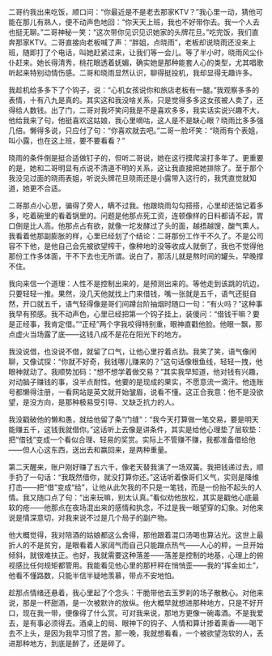 二哥约我出来吃饭，顺口问：“你最近是不是老去那家KTV？”我心里一动，猜他可能在那儿有熟人，便不动声色地回：“你天天上班，我也不好带你去。我一个人去也挺无聊。”二哥神秘一笑：“这次带你见识见识她家的头牌花旦。”吃完饭，我们直奔那家KTV。二哥直接向老板喊了声：“胖姐，点晓雨”，老板却说晓雨还没来上班，随即打了个电话，叫她赶紧过来，让我们等一会儿。等了半小时，晓雨风尘仆仆赶来。她长得清秀，桃花眼透着妩媚，确实她是那种能套人心的类型，尤其唱歌听起来特别动情伤感。二哥和晓雨显然认识，聊得挺投机，我却显得无趣许多。

我趁机给多多下了个钩子，说：“心机女孩说你和旅店老板有一腿。”我观察多多的表情，十有八九是真的。其实这和我没啥关系，只是觉得多多这女孩被人卖了，还得给人数钱。出了门，二哥对我坏笑问我是不是喜欢多多，我实话实说兴趣不大，他给我来了句，他挺喜欢这姑娘，我心里嘀咕，这人是不是缺心眼？晓雨比多多强几倍。懒得多说，只应付了句：“你喜欢就去吧。”二哥一脸坏笑：“晓雨有个表姐，叫小露，也在这上班，要不要看看？”

晓雨的条件倒是挺合适做钉子的，但听二哥说，她在这行摸爬滚打多年了。更重要的是，她和二哥明显有点说不清道不明的关系，这让我直接把她排除了。至于那个我没见过面的晓雨表姐，听说头牌花旦晓雨还是小露带入这行的，我凭直觉就知道，她更不合适。

二哥那点小心思，骗得了旁人，瞒不过我。他跟晓雨勾勾搭搭，心里却还惦记着多多，吃着碗里的看着锅里的。问题是他那点死工资，连顿像样的日料都请不起，胃口倒是比人高。他那点占有欲，就像一坨发酵过了头的面，越捂越馊，酸气熏人。我看着他那副膨胀的样，心里已经划了个结论：二哥那份工作干不久了。不是公司容不下他，是他自己会先被欲望榨干，像种地的没等收成人就倒了，我也不觉得他那份工作多体面，干不下去也无所谓。说白了，那活儿就是熬时间的罐头，早晚撑不住。

我向来信一个道理：人性不是控制出来的，是预测出来的。等他走到该跳的坑边，只要轻轻一推。果然，没几天他就找上门来借钱，嘴一张就是五千，语气还挺自然，开口就五千，语气轻得像是哥们间蹲台阶抽烟时随口一句：“有火吗？”这种事我早有预感。我不动声色，心里已经把第一个钩子挂上，装傻问：“借钱干嘛？要是正经事，我肯定借。”“正经”两个字我咬得特别重，眼神直戳他脸。他眼一飘，那点虚火当场露了底——这钱八成不是花在阳光下的地方。

我没说借，也没说不借，就留了口气，让他心里拧着点劲。我笑了笑，语气像闲聊，又像试探：“你就不好奇，我钱哪儿赚来的？”这句话像根鱼线，轻轻一拽，他眼神就动了。我顺势加码：“想不想学着做交易？”其实我早知道，他对钱有兴趣，对动脑子赚钱的事，没半点耐性。他要的是现成的果实，不愿意流一滴汗。他连账号都懒得注册，一看网站是英文就开始皱眉，说看不懂。这正合我意：他不是没欲望，是没方向，是那种极易受引导、又缺乏抗力的人。

我没戳破他的懒和愚，就给他留了条“门缝”：“我今天打算做一笔交易，要是明天能赚五千，这钱我就借你。”这话听上去像是讲条件，其实是给他心理垫了层软垫：把“借钱”变成一个看似合理、轻易的奖赏。实际上不管赚不赚，我都准备借给他——但人心这东西，送出去和赢回来，是两种重量。

第二天醒来，账户刚好赚了五六千，像老天替我演了一场双簧。我把钱递过去，顺手扔了一句话：“我既然借你，就没打算你还。”这话听着像哥们义气，实则是降维打击——把“借”变成“给”，让他从此欠我的不只是一笔钱，而是一份抬不起头的人情。我又随口点了句：“出来玩嘛，别太认真。”看似劝他放松，其实是戳他心底最软的疮——他那点在夜场混出来的感情和执念，不过是我一眼望穿的幻象。对他来说是情深意切，对我来说不过是几个局子的副产物。

他大概觉得，我对陪酒的姑娘都这么舍得，那他跟着混口汤喝也算沾光。这世上最折人的不是贫穷，是眼看着人家阔气而自己只能蹭点热气——人心的秤，一旦开始倾斜，就很难扶正。也好，我就需要这种落差——落差是控制的地基，心理上的俯视感比任何规矩都管用。我能看见他心里的那杆秤在悄悄歪——我的“挥金如土”，他看不懂路数，只能半信半疑地羡慕，带点不安地怕。

趁那点情绪还悬着，我心里起了个念头：干脆带他去玉罗刹的场子散散心。对他来说，那是一杯甜酒，是一次被默许的放纵。他大概早就想进那种地方，只是不好开口，现在我一带，便像得了什么赏。可对我来说，那地方更像一碗毒酒。不是我爱去，是有事必须得去。酒桌上的局、眼神下的钩子、人情和算计掺着熏香——喝下去不上头，是因为我早习惯了苦。那一晚，我就想看看，一个被欲望泡软的人，丢进那种地方，到底是醉了，还是碎了。
